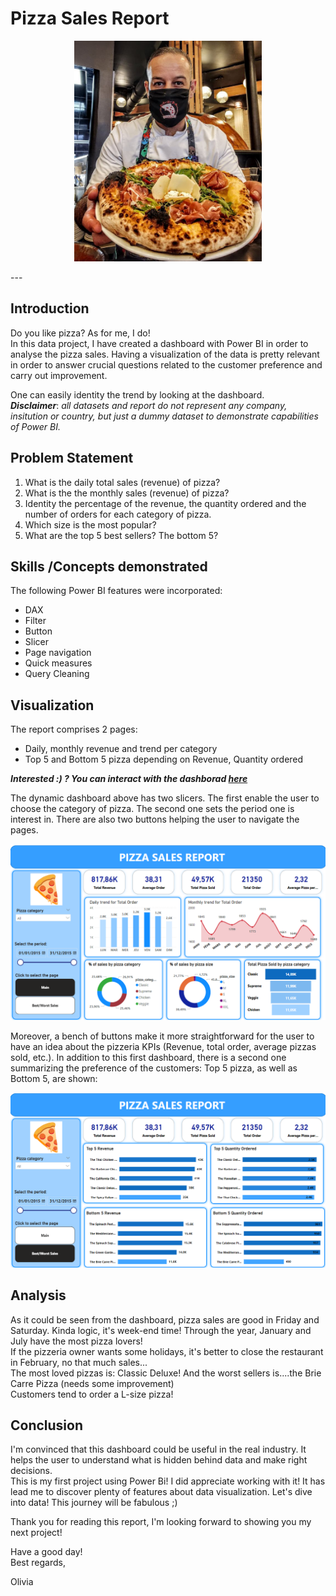 # Pizza Sales Report 
<p align="center">
  <img src="pizza_image.jpg" width="300"/>
</p>
---

## Introduction 
Do you like pizza? As for me, I do!<br> In this data project, I have created a dashboard with Power BI in order to analyse the pizza sales. Having a visualization of the data is pretty relevant in order to answer crucial questions related to the customer preference and carry out improvement.<br>

One can easily identity the trend by looking at the dashboard.<br> 
**_Disclaimer_**: _all datasets and report do not represent any company, insitution or country, but just a dummy dataset to demonstrate capabilities of Power BI._

## Problem Statement 
1. What is the daily total sales (revenue) of pizza?
2. What is the the monthly sales (revenue) of pizza?
3. Identity the percentage of the revenue, the quantity ordered and the number of orders for each category of pizza.
4. Which size is the most popular?
5. What are the top 5 best sellers? The bottom 5?

## Skills  /Concepts demonstrated
The following Power BI features were incorporated: <br>
- DAX
- Filter
- Button
- Slicer
- Page navigation
- Quick measures
- Query Cleaning

## Visualization
The report comprises 2 pages: <br>
- Daily, monthly revenue and trend per category
- Top 5 and Bottom 5 pizza depending on Revenue, Quantity ordered

**_Interested :)  ? You can interact with the dashborad [here]()_**

The dynamic dashboard above has two slicers. The first enable the user to choose the category of pizza. The second one sets the period one is interest in. There are also two buttons helping the user to navigate the pages. 

![](pizza_sales_powerbi_dashboard.PNG)


Moreover, a bench of buttons make it more straightforward for the user to have an idea about the pizzeria KPIs (Revenue, total order, average pizzas sold, etc.). In addition to this first dashboard, there is a second one summarizing the preference of the customers: Top 5 pizza, as well as Bottom 5, are shown:

![](top_vs_bottom_pizza_sales.PNG)

## Analysis

As it could be seen from the dashboard, pizza sales are good in Friday and Saturday. Kinda logic, it's week-end time!
Through the year, January and July have the most pizza lovers!<br> If the pizzeria owner wants some holidays, it's better to close the restaurant in February, no that much sales...<br>
The most loved pizzas is: Classic Deluxe! And the worst sellers is....the Brie Carre Pizza (needs some improvement) <br>
Customers tend to order a L-size pizza! 

## Conclusion

I'm convinced that this dashboard could be useful in the real industry. It helps the user to understand what is hidden behind data and make right decisions. <br>
This is my first project using Power Bi! I did appreciate working with it! It has lead me to discover plenty of features about data visualization. Let's dive into data! This journey will be fabulous ;)

Thank you for reading this report, I'm looking forward to showing you my next project!

Have a good day!<br>
Best regards, 

Olivia 







